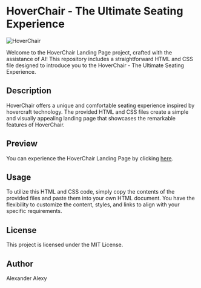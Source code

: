 # HoverChair - The Ultimate Seating Experience

![HoverChair](./HoverChair-Landingpage/Project-image.png)


Welcome to the HoverChair Landing Page project, crafted with the assistance of AI! This repository includes a straightforward HTML and CSS file designed to introduce you to the HoverChair - The Ultimate Seating Experience.


## Description

HoverChair offers a unique and comfortable seating experience inspired by hovercraft technology. The provided HTML and CSS files create a simple and visually appealing landing page that showcases the remarkable features of HoverChair.


## Preview

You can experience the HoverChair Landing Page by clicking [here](https://www.link.com/).

## Usage

To utilize this HTML and CSS code, simply copy the contents of the provided files and paste them into your own HTML document. You have the flexibility to customize the content, styles, and links to align with your specific requirements.

## License

This project is licensed under the MIT License.

## Author

Alexander Alexy

